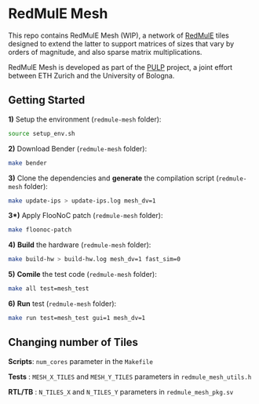 # RedMulE Mesh

This repo contains RedMulE Mesh (WIP), a network of [RedMulE](https://github.com/pulp-platform/redmule) tiles designed to extend the latter to support matrices of sizes that vary by orders of magnitude, and also sparse matrix multiplications.

RedMulE Mesh is developed as part of the [PULP](https://pulp-platform.org/) project, a joint effort between ETH Zurich and the University of Bologna.


## Getting Started
**1)** Setup the environment (`redmule-mesh` folder):
```bash
source setup_env.sh
```
**2)** Download Bender (`redmule-mesh` folder):
```bash
make bender
```
**3)** Clone the dependencies and **generate** the compilation script (`redmule-mesh` folder):
```bash
make update-ips > update-ips.log mesh_dv=1
```
**3\*)** Apply FlooNoC patch (`redmule-mesh` folder):
```bash
make floonoc-patch
```
**4)** **Build** the hardware (`redmule-mesh` folder):
```bash
make build-hw > build-hw.log mesh_dv=1 fast_sim=0
```
**5)** **Comile** the test code (`redmule-mesh` folder):
```bash
make all test=mesh_test
```
**6)** **Run** test (`redmule-mesh` folder):
```bash
make run test=mesh_test gui=1 mesh_dv=1
```

## Changing number of Tiles
**Scripts**: `num_cores` parameter in the `Makefile`

**Tests**  : `MESH_X_TILES` and `MESH_Y_TILES` parameters in `redmule_mesh_utils.h`

**RTL/TB** : `N_TILES_X` and `N_TILES_Y` parameters in `redmule_mesh_pkg.sv`
